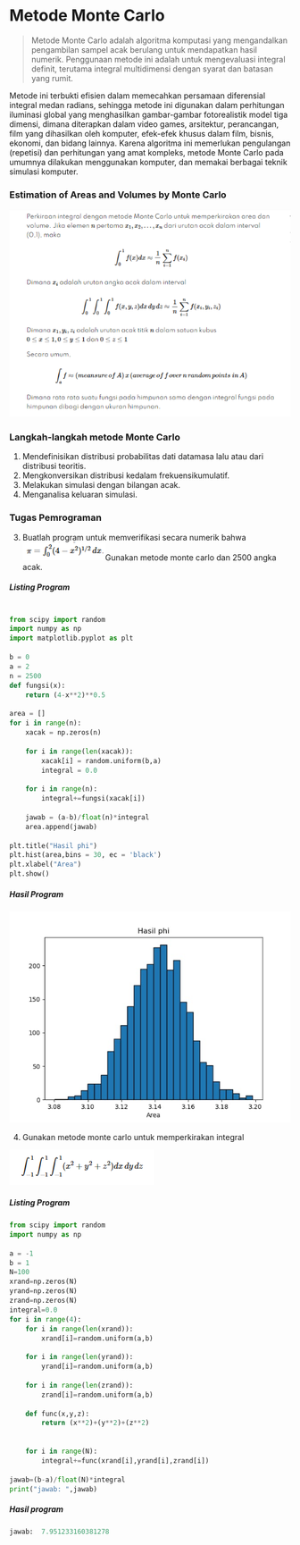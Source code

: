# Metode Monte Carlo

> Metode Monte Carlo adalah algoritma komputasi yang mengandalkan pengambilan sampel acak berulang untuk mendapatkan hasil numerik. Penggunaan metode ini adalah untuk mengevaluasi integral definit, terutama integral multidimensi dengan syarat dan batasan yang rumit.

Metode ini terbukti efisien dalam memecahkan persamaan diferensial integral medan radians, sehingga metode ini digunakan dalam perhitungan iluminasi global yang menghasilkan gambar-gambar fotorealistik model tiga dimensi, dimana diterapkan dalam video games, arsitektur, perancangan, film yang dihasilkan oleh komputer, efek-efek khusus dalam film, bisnis, ekonomi, dan bidang lainnya.
Karena algoritma ini memerlukan pengulangan (repetisi) dan perhitungan yang amat kompleks, metode Monte Carlo pada umumnya dilakukan menggunakan komputer, dan memakai berbagai teknik simulasi komputer.

### Estimation of Areas and Volumes by Monte Carlo

![](1.1.1.PNG)

### Langkah-langkah metode Monte Carlo

1.  Mendefinisikan distribusi probabilitas dati datamasa lalu atau dari distribusi teoritis.
2. Mengkonversikan distribusi kedalam frekuensikumulatif.
3. Melakukan simulasi dengan bilangan acak.
4. Menganalisa keluaran simulasi.

### Tugas Pemrograman

3. Buatlah program untuk memverifikasi secara numerik bahwa ![](1.1.3.PNG)Gunakan metode monte carlo dan 2500 angka acak.  

##### Listing Program 



```python

from scipy import random
import numpy as np
import matplotlib.pyplot as plt

b = 0
a = 2
n = 2500
def fungsi(x):
    return (4-x**2)**0.5

area = []
for i in range(n):
    xacak = np.zeros(n)

    for i in range(len(xacak)):
        xacak[i] = random.uniform(b,a)
        integral = 0.0

    for i in range(n):
        integral+=fungsi(xacak[i])

    jawab = (a-b)/float(n)*integral
    area.append(jawab)

plt.title("Hasil phi")
plt.hist(area,bins = 30, ec = 'black')
plt.xlabel("Area")
plt.show()
```



##### Hasil Program 

![](1.1.2.jpg)

4. Gunakan metode monte carlo untuk memperkirakan integral

![](1.1.4.PNG)

##### Listing Program 

```py
from scipy import random
import numpy as np

a = -1
b = 1
N=100
xrand=np.zeros(N)
yrand=np.zeros(N)
zrand=np.zeros(N)
integral=0.0
for i in range(4):
    for i in range(len(xrand)):
        xrand[i]=random.uniform(a,b)

    for i in range(len(yrand)):
        yrand[i]=random.uniform(a,b)

    for i in range(len(zrand)):
        zrand[i]=random.uniform(a,b)

    def func(x,y,z):
        return (x**2)+(y**2)+(z**2)


    for i in range(N):
        integral+=func(xrand[i],yrand[i],zrand[i])

jawab=(b-a)/float(N)*integral
print("jawab: ",jawab)
```



##### Hasil program

```python
jawab:  7.951233160381278
```



